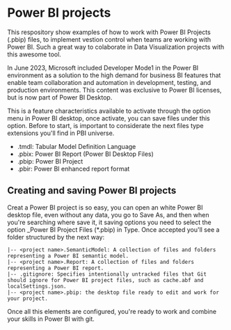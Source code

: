 # Power BI projects

This respository show examples of how to work with Power BI Projects (.pbip) files, to implement vestion control when teams are working with Power BI. Such a great way to colaborate in Data Visualization projects with this awesome tool.

In June 2023, Microsoft included Developer Mode1 in the Power BI environment as a solution to the high demand for business BI features that enable team collaboration and automation in development, testing, and production environments. This content was exclusive to Power BI licenses, but is now part of Power BI Desktop.

This is a feature characteristics available to activate through the option menu in Power BI desktop, once activate, you can save files under this option. Before to start, is important to considerate the next files type extensions you'll find in PBI universe.

- .tmdl: Tabular Model Definition Language
- .pbix: Power BI Report (Power BI Desktop Files)
- .pbip: Power BI Project
- .pbir: Power BI enhanced report format 

## Creating and saving Power BI projects

Creat a Power BI project is so easy, you can open an white Power BI desktop file, even without any data, you go to Save As, and then when you're searching where save it, it saving options you need to select the option _Power BI Project Files (*.pbip) in Type. Once accepted you'll see a folder structured by the next way:

```
|-- <project name>.SemanticModel: A collection of files and folders representing a Power BI semantic model.
|-- <project name>.Report: A collection of files and folders representing a Power BI report.
|-- .gitignore: Specifies intentionally untracked files that Git should ignore for Power BI project files, such as cache.abf and localSettings.json.
|-- <project name>.pbip: the desktop file ready to edit and work for your project.
```

Once all this elements are configured, you're ready to work and combine your skills in Power BI with git.
